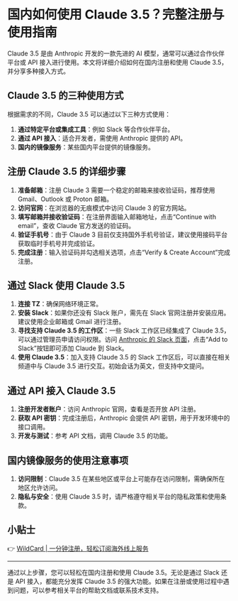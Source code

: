 # 国内如何使用 Claude 3.5？完整注册与使用指南

Claude 3.5 是由 Anthropic 开发的一款先进的 AI 模型，通常可以通过合作伙伴平台或 API 接入进行使用。本文将详细介绍如何在国内注册和使用 Claude 3.5，并分享多种接入方式。

## Claude 3.5 的三种使用方式

根据需求的不同，Claude 3.5 可以通过以下三种方式使用：

1. **通过特定平台或集成工具**：例如 Slack 等合作伙伴平台。
2. **通过 API 接入**：适合开发者，需使用 Anthropic 提供的 API。
3. **国内的镜像服务**：某些国内平台提供的镜像服务。

## 注册 Claude 3.5 的详细步骤

1. **准备邮箱**：注册 Claude 3 需要一个稳定的邮箱来接收验证码，推荐使用 Gmail、Outlook 或 Proton 邮箱。
2. **访问官网**：在浏览器的无痕模式中访问 Claude 3 的官方网站。
3. **填写邮箱并接收验证码**：在注册界面输入邮箱地址，点击“Continue with email”，查收 Claude 官方发送的验证码。
4. **验证手机号**：由于 Claude 3 目前仅支持国外手机号验证，建议使用接码平台获取临时手机号并完成验证。
5. **完成注册**：输入验证码并勾选相关选项，点击“Verify & Create Account”完成注册。

## 通过 Slack 使用 Claude 3.5

1. **连接 TZ**：确保网络环境正常。
2. **安装 Slack**：如果你还没有 Slack 账户，需先在 Slack 官网注册并安装应用。建议使用企业邮箱或 Gmail 进行注册。
3. **寻找支持 Claude 3.5 的工作区**：一些 Slack 工作区已经集成了 Claude 3.5，可以通过管理员申请访问权限。访问 [Anthropic 的 Slack 页面](https://www.anthropic.com/claude-in-slack)，点击“Add to Slack”按钮即可添加 Claude 到 Slack。
4. **使用 Claude 3.5**：加入支持 Claude 3.5 的 Slack 工作区后，可以直接在相关频道中与 Claude 3.5 进行交互。初始会话为英文，但支持中文提问。

## 通过 API 接入 Claude 3.5

1. **注册开发者账户**：访问 Anthropic 官网，查看是否开放 API 注册。
2. **获取 API 密钥**：完成注册后，Anthropic 会提供 API 密钥，用于开发环境中的接口调用。
3. **开发与测试**：参考 API 文档，调用 Claude 3.5 的功能。

## 国内镜像服务的使用注意事项

1. **访问限制**：Claude 3.5 在某些地区或平台上可能存在访问限制，需确保所在地区允许访问。
2. **隐私与安全**：使用 Claude 3.5 时，请严格遵守相关平台的隐私政策和使用条款。

## 小贴士

👉 [WildCard | 一分钟注册，轻松订阅海外线上服务](https://bbtdd.com/WildCard)

---

通过以上步骤，您可以轻松在国内注册和使用 Claude 3.5。无论是通过 Slack 还是 API 接入，都能充分发挥 Claude 3.5 的强大功能。如果在注册或使用过程中遇到问题，可以参考相关平台的帮助文档或联系技术支持。